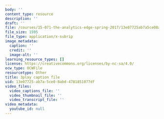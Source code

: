 ```yaml
---
body: ''
content_type: resource
description: ''
draft: ''
file: /courses/15-071-the-analytics-edge-spring-2017/13e07725ab7a5ce08abd4781851077df_va-mL-_jui4.vtt
file_size: 1595
file_type: application/x-subrip
image_metadata:
  caption: ''
  credit: ''
  image-alt: ''
learning_resource_types: []
license: https://creativecommons.org/licenses/by-nc-sa/4.0/
ocw_type: OCWFile
resourcetype: Other
title: 3play caption file
uid: 13e07725-ab7a-5ce0-8abd-4781851077df
video_files:
  video_captions_file: ''
  video_thumbnail_file: ''
  video_transcript_file: ''
video_metadata:
  youtube_id: null
---
```

